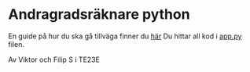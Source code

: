 # Andragradsräknare python
En guide på hur du ska gå tillväga finner du [här](https://skogis.net/go/math)
Du hittar all kod i [app.py](https://github.com/skogis-ab/andragradsekvationer-python/blob/main/app.py) filen.


Av Viktor och Filip S i TE23E

